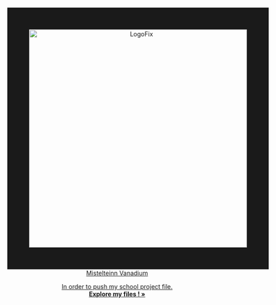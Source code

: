 <br />
<div align="center">
<a href="https://ibb.co/ck5rNFK"><img src="https://i.ibb.co/LYwZCtD/LogoFix.png" alt="LogoFix" border="50" style="width:500px;height:500px;></a>

<h1 align="center">Mistelteinn Vanadium</h1>

  <p align="center">
    In order to push my school project file.
    <br />
    <a href="https://github.com/XavenaXv/Mistelteinn-Vanadium"><strong>Explore my files ! »</strong></a>
    <br />
  </p>

</div>
